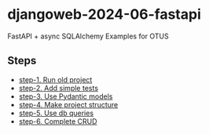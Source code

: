 # djangoweb-2024-06-fastapi

FastAPI + async SQLAlchemy
Examples for OTUS

## Steps

- [step-1. Run old project](https://github.com/DanteOnline/djangoweb-2024-06-fastapi/tree/step-1-start)
- [step-2. Add simple tests](https://github.com/DanteOnline/djangoweb-2024-06-fastapi/tree/step-2-tests)
- [step-3. Use Pydantic models](https://github.com/DanteOnline/djangoweb-2024-06-fastapi/tree/step-3-pydantic-models)
- [step-4. Make project structure](https://github.com/DanteOnline/djangoweb-2024-06-fastapi/tree/step-4-project-structure)
- [step-5. Use db queries](https://github.com/DanteOnline/djangoweb-2024-06-fastapi/tree/step-5-db-queries)
- [step-6. Complete CRUD](https://github.com/DanteOnline/djangoweb-2024-06-fastapi/tree/step-6-full-crud)
